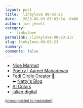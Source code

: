 ```yaml
---
layout: post
title:  linkylove 08-03-23
date:   2023-08-03 07:03:34 -0400
author: joe jenett
category:
  -  linkylove
permalink: /linkylove-08-03-23/
slug: linkylove-08-03-23
summary: 
comments: false
---
```

<ul class="linkylove">
	<li><a title="Dave Rogers" href="https://nice-marmot.net/">Nice Marmot</a></li>
	<li><a title="Aareet Mahadevan" href="https://www.aareet.com/poetry/">Poetry | Aareet Mahadevan</a></li>
	<li><a title="Fedi Circle Creator" href="https://data.natty.sh/fedi-circles/">Fedi Circle Creator</a> <a href="https://pinboard.in/u:kc5tja">📌</a><br>⬌ <a title="Natalia" href="https://blog.natty.sh/">Natty's Blog</a></li>
	<li><a title="AI Color Palette Generator" href="https://tintmint.net/">AI Colors</a></li>
	<li><a title="Julian Lehr" href="https://julian.digital/">julian.digital</a></li>
</ul>

<a href="https://brid.gy/publish/mastodon"><small>(cross-posted to mastodon)</small></a>